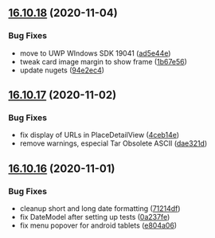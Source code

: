 ## [16.10.18](https://github.com/phandcock/GrampsView/compare/v16.10.17...v16.10.18) (2020-11-04)


### Bug Fixes

* move to UWP WIndows SDK 19041 ([ad5e44e](https://github.com/phandcock/GrampsView/commit/ad5e44e1a021e051b81324879cff7ed4d5a5909f))
* tweak card image margin to show frame ([1b67e56](https://github.com/phandcock/GrampsView/commit/1b67e566fcf325217387879975a0fb57e1eb1f6d))
* update nugets ([94e2ec4](https://github.com/phandcock/GrampsView/commit/94e2ec4b0f9aff0759ef4a236a16ab818c06c96c))



## [16.10.17](https://github.com/phandcock/GrampsView/compare/v16.10.16...v16.10.17) (2020-11-02)


### Bug Fixes

* fix display of URLs in PlaceDetailView ([4ceb14e](https://github.com/phandcock/GrampsView/commit/4ceb14ee26105948c53f5ae76e50c544af1c5420))
* remove warnings, especial Tar Obsolete ASCII ([dae321d](https://github.com/phandcock/GrampsView/commit/dae321da4bb536ed9aee7c589f4f75c76db3e6d9))



## [16.10.16](https://github.com/phandcock/GrampsView/compare/v16.10.15...v16.10.16) (2020-11-01)


### Bug Fixes

* cleanup short and long date formatting ([71214df](https://github.com/phandcock/GrampsView/commit/71214df40c1c6a981cdffd21dd976cab267a70d4))
* fix DateModel after setting up tests ([0a237fe](https://github.com/phandcock/GrampsView/commit/0a237fe2253a7fde614caadb9300bff43fb9e05e))
* fix menu popover for android tablets ([e804a06](https://github.com/phandcock/GrampsView/commit/e804a067c33defea83c9a6481db92839b2c24440))



